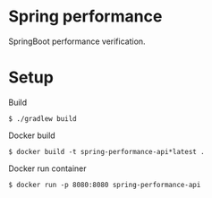 # Spring performance
SpringBoot performance verification.

# Setup
Build
```
$ ./gradlew build
```

Docker build 
```
$ docker build -t spring-performance-api*latest .
```

Docker run container
```
$ docker run -p 8080:8080 spring-performance-api
```
